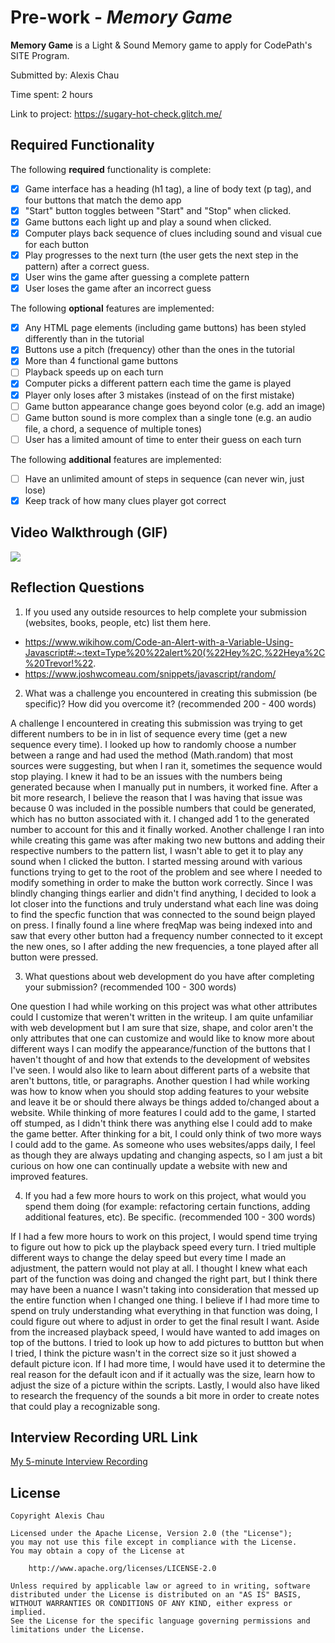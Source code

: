 # Pre-work - *Memory Game*

**Memory Game** is a Light & Sound Memory game to apply for CodePath's SITE Program. 

Submitted by: Alexis Chau

Time spent: 2 hours

Link to project: https://sugary-hot-check.glitch.me/

## Required Functionality

The following **required** functionality is complete:

* [x] Game interface has a heading (h1 tag), a line of body text (p tag), and four buttons that match the demo app
* [x] "Start" button toggles between "Start" and "Stop" when clicked. 
* [x] Game buttons each light up and play a sound when clicked. 
* [x] Computer plays back sequence of clues including sound and visual cue for each button
* [x] Play progresses to the next turn (the user gets the next step in the pattern) after a correct guess. 
* [x] User wins the game after guessing a complete pattern
* [x] User loses the game after an incorrect guess

The following **optional** features are implemented:

* [x] Any HTML page elements (including game buttons) has been styled differently than in the tutorial
* [x] Buttons use a pitch (frequency) other than the ones in the tutorial
* [x] More than 4 functional game buttons
* [ ] Playback speeds up on each turn
* [x] Computer picks a different pattern each time the game is played
* [x] Player only loses after 3 mistakes (instead of on the first mistake)
* [ ] Game button appearance change goes beyond color (e.g. add an image)
* [ ] Game button sound is more complex than a single tone (e.g. an audio file, a chord, a sequence of multiple tones)
* [ ] User has a limited amount of time to enter their guess on each turn

The following **additional** features are implemented:

- [ ] Have an unlimited amount of steps in sequence (can never win, just lose)
- [x] Keep track of how many clues player got correct

## Video Walkthrough (GIF)

![](https://i.imgur.com/stcD15V.gif)

## Reflection Questions
1. If you used any outside resources to help complete your submission (websites, books, people, etc) list them here. 
- https://www.wikihow.com/Code-an-Alert-with-a-Variable-Using-Javascript#:~:text=Type%20%22alert%20(%22Hey%2C,%22Heya%2C%20Trevor!%22.
- https://www.joshwcomeau.com/snippets/javascript/random/

2. What was a challenge you encountered in creating this submission (be specific)? How did you overcome it? (recommended 200 - 400 words) 

A challenge I encountered in creating this submission was trying to get different numbers to be in in list of sequence every time (get a new sequence every time). I looked up how to randomly choose a number between a range and had used the method (Math.random) that most sources were suggesting, but when I ran it, sometimes the sequence would stop playing. I knew it had to be an issues with the numbers being generated because when I manually put in numbers, it worked fine. After a bit more research, I believe the reason that I was having that issue was because 0 was included in the possible numbers that could be generated, which has no button associated with it. I changed add 1 to the generated number to account for this and it finally worked. Another challenge I ran into while creating this game was after making two new buttons and adding their respective numbers to the pattern list, I wasn't able to get it to play any sound when I clicked the button. I started messing around with various functions trying to get to the root of the problem and see where I needed to modify something in order to make the button work correctly. Since I was blindly changing things earlier and didn't find anything, I decided to look a lot closer into the functions and truly understand what each line was doing to find the specfic function that was connected to the sound beign played on press. I finally found a line where freqMap was being indexed into and saw that every other button had a frequency number connected to it except the new ones, so I after adding the new frequencies, a tone played after all button were pressed.

3. What questions about web development do you have after completing your submission? (recommended 100 - 300 words) 

One question I had while working on this project was what other attributes could I customize that weren't written in the writeup. I am quite unfamiliar with web development but I am sure that size, shape, and color aren't the only attributes that one can customize and would like to know more about different ways I can modify the appearance/function of the buttons that I haven't thought of and how that extends to the development of websites I've seen. I would also like to learn about different parts of a website that aren't buttons, title, or paragraphs. Another question I had while working was how to know when you should stop adding features to your website and leave it be or should there always be things added to/changed about a website. While thinking of more features I could add to the game, I started off stumped, as I didn't think there was anything else I could add to make the game better. After thinking for a bit, I could only think of two more ways I could add to the game. As someone who uses websites/apps daily, I feel as though they are always updating and changing aspects, so I am just a bit curious on how one can continually update a website with new and improved features.

4. If you had a few more hours to work on this project, what would you spend them doing (for example: refactoring certain functions, adding additional features, etc). Be specific. (recommended 100 - 300 words) 

If I had a few more hours to work on this project, I would spend time trying to figure out how to pick up the playback speed every turn. I tried multiple different ways to change the delay speed but every time I made an adjustment, the pattern would not play at all. I thought I knew what each part of the function was doing and changed the right part, but I think there may have been a nuance I wasn't taking into consideration that messed up the entire function when I changed one thing. I believe if I had more time to spend on truly understanding what everything in that function was doing, I could figure out where to adjust in order to get the final result I want. Aside from the increased playback speed, I would have wanted to add images on top of the buttons. I tried to look up how to add pictures to buttton but when I tried, I think the picture wasn't in the correct size so it just showed a default picture icon. If I had more time, I would have used it to determine the real reason for the default icon and if it actually was the size, learn how to adjust the size of a picture within the scripts. Lastly, I would also have liked to research the frequency of the sounds a bit more in order to create notes that could play a recognizable song.



## Interview Recording URL Link

[My 5-minute Interview Recording](your-link-here)


## License

    Copyright Alexis Chau

    Licensed under the Apache License, Version 2.0 (the "License");
    you may not use this file except in compliance with the License.
    You may obtain a copy of the License at

        http://www.apache.org/licenses/LICENSE-2.0

    Unless required by applicable law or agreed to in writing, software
    distributed under the License is distributed on an "AS IS" BASIS,
    WITHOUT WARRANTIES OR CONDITIONS OF ANY KIND, either express or implied.
    See the License for the specific language governing permissions and
    limitations under the License.
